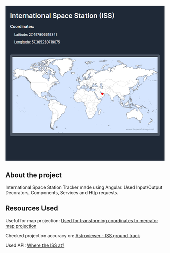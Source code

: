 <p align="center">
  <img src="https://github.com/zsoltibv/ISSTracker-Angular/blob/master/demo-app.png" alt="accessibility text">
</p>

## About the project

International Space Station Tracker made using Angular. Used Input/Output Decorators, Components, Services and Http requests.

## Resources Used

Useful for map projection:
<a href="https://stackoverflow.com/questions/14329691/convert-latitude-longitude-point-to-a-pixels-x-y-on-mercator-projection">
  Used for transforming coordinates to mercator map projection
</a>

Checked projection accuracy on: 
<a href="https://www.astroviewer.net/iss/en/">
  Astroviewer - ISS ground track
</a>

Used API:
<a href="https://wheretheiss.at/w/developer">
  Where the ISS at?
</a>



